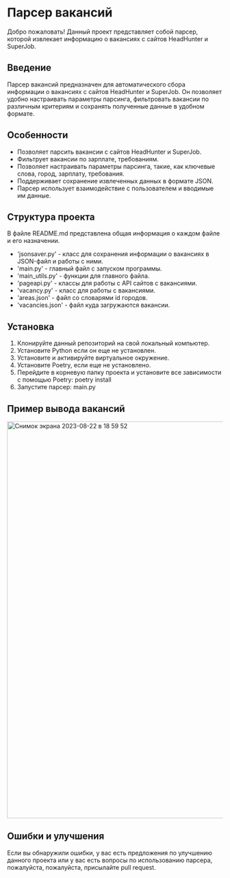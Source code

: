 # Парсер вакансий

Добро пожаловать!
Данный проект представляет собой парсер, которой извлекает информацию
о вакансиях с сайтов HeadHunter и SuperJob.

## Введение

Парсер вакансий предназначен для автоматического сбора информации о вакансиях
с сайтов HeadHunter и SuperJob. Он позволяет удобно настраивать параметры
парсинга, фильтровать вакансии по различным критериям и сохранять полученные 
данные в удобном формате.

## Особенности

- Позволяет парсить вакансии с сайтов HeadHunter и SuperJob.
- Фильтрует вакансии по зарплате, требованиям.
- Позволяет настраивать параметры парсинга, такие, как ключевые слова, город, 
зарплату, требования.
- Поддерживает сохранение извлеченных данных в формате JSON.
- Парсер использует взаимодействие с пользователем и вводимые им данные.

## Структура проекта

В файле README.md представлена общая информация о каждом файле и его 
назначении.

- 'jsonsaver.py' - класс для сохранения информации о вакансиях в JSON-файл
и работы с ними.
- 'main.py' - главный файл с запуском программы.
- 'main_utils.py' - функции для главного файла.
- 'pageapi.py' - классы для работы с API сайтов с вакансиями.
- 'vacancy.py' - класс для работы с вакансиями. 
- 'areas.json' - файл со словарями id городов.
- 'vacancies.json' - файл куда загружаются вакансии.

## Установка

1. Клонируйте данный репозиторий на свой локальный компьютер.
2. Установите Python если он еще не установлен.
3. Установите и активируйте виртуальное окружение.
4. Установите Poetry, если еще не установлено.
5. Перейдите в корневую папку проекта и установите все зависимости с помощью
Poetry:
poetry install
6. Запустите парсер:
main.py

## Пример вывода вакансий

<img width="925" alt="Снимок экрана 2023-08-22 в 18 59 52" src="https://github.com/chanfoxx/get_vacancies_project/assets/133925881/6be645c3-ff2a-4780-abb9-679853d31e6e">


## Ошибки и улучшения

Если вы обнаружили ошибки, у вас есть предложения по улучшению данного проекта
или у вас есть вопросы по использованию парсера, пожалуйста, пожалуйста, 
присылайте pull request.

